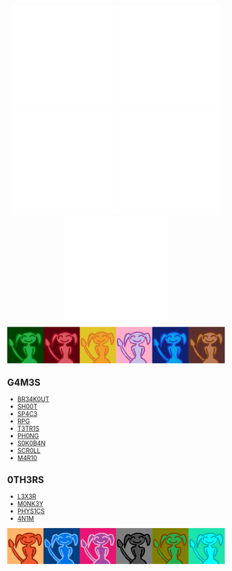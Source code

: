 <p align="center">
  <img src="https://raw.githubusercontent.com/4v0v/4v0v/03a3268e308813e0684e916590a80b046ff3bf71/image.svg">
  <img src="https://raw.githubusercontent.com/4v0v/4v0v/03a3268e308813e0684e916590a80b046ff3bf71/image.svg">
  <img src="https://raw.githubusercontent.com/4v0v/4v0v/03a3268e308813e0684e916590a80b046ff3bf71/image.svg">
  <img src="https://raw.githubusercontent.com/4v0v/4v0v/03a3268e308813e0684e916590a80b046ff3bf71/image.svg">
  <img src="https://raw.githubusercontent.com/4v0v/4v0v/03a3268e308813e0684e916590a80b046ff3bf71/image.svg">
</p>

![](./avatar_line_1.png)

## G4M3S

- <a href="https://github.com/4v0v/br34k0ut"> BR34K0UT</a>
- <a href="https://github.com/4v0v/sh00t"> SH00T </a>
- <a href="https://github.com/4v0v/sp4c3"> SP4C3 </a>
- <a href="https://github.com/4v0v/rpg"> RPG </a>
- <a href="https://github.com/4v0v/t3tr1s"> T3TR1S </a>
- <a href="https://github.com/4v0v/ph0ng"> PH0NG </a>
- <a href="https://github.com/4v0v/s0k0b4n"> S0K0B4N </a>
- <a href="https://github.com/4v0v/scr0ll"> SCR0LL </a>
- <a href="https://github.com/4v0v/m4r10"> M4R10 </a>

## 0TH3RS

- <a href="https://github.com/4v0v/l3x3r"> L3X3R </a>
- <a href="https://github.com/4v0v/m0nk3y"> M0NK3Y </a>
- <a href="https://github.com/4v0v/phys1cs"> PHYS1CS </a>
- <a href="https://github.com/4v0v/4n1m"> 4N1M </a>

![](./avatar_line_2.png)
